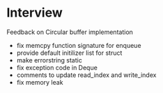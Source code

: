 # Interview

Feedback on Circular buffer implementation


- fix memcpy function signature for enqueue
- provide default initilizer list for struct
- make errorstring static
- fix exception code in Deque 
- comments to update read_index and write_index
- fix memory leak
